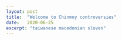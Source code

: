 ```yaml
---
layout: post
title:  "Welcome to Chinmoy controversies"
date:   2020-06-25
excerpt: "taiwanese macedonian sloven"
---
```

